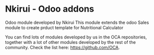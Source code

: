 Nkirui - Odoo addons
======================

Odoo module developed by Nkirui
This module extends the odoo Sales module to create prduct template for Nutritional Calculator

You can find lots of modules developed by us in the OCA repositories,
together with a lot of other modules developed by the rest of the
community. Check the list here: https://github.com/OCA.
